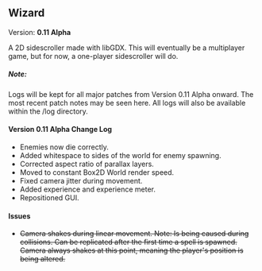 <h2>Wizard</h2>
Version: <b>0.11 Alpha</b>

A 2D sidescroller made with libGDX. This will eventually be a multiplayer game, but for now, a one-player sidescroller will do.

<h5>Note:</h5>
Logs will be kept for all major patches from Version 0.11 Alpha onward. The most recent patch notes may be seen here. All logs will also be available within the /log directory.

<h4>Version 0.11 Alpha Change Log</h4>
<ul>
	<li>Enemies now die correctly.</li>
	<li>Added whitespace to sides of the world for enemy spawning.</li>
	<li>Corrected aspect ratio of parallax layers.</li>
	<li>Moved to constant Box2D World render speed.</li>
	<li>Fixed camera jitter during movement.</li>
	<li>Added experience and experience meter.</li>
	<li>Repositioned GUI.</li>
</ul>

<h4>Issues</h4>
<ul>
	<li><del>Camera shakes during linear movement. Note: Is being caused during collisions. Can be replicated after the first time a spell is spawned. Camera always shakes at this point, meaning the player's position is being altered.</del></li>
</ul>
